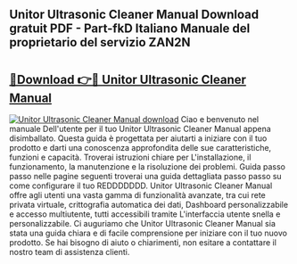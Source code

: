 ## Unitor Ultrasonic Cleaner Manual Download gratuit PDF - Part-fkD Italiano Manuale del proprietario del servizio ZAN2N

# <h2><a href="http://df9aozg.blite.top/?on=Unitor+Ultrasonic+Cleaner+Manual">🔗Download 👉🔴 Unitor Ultrasonic Cleaner Manual</a></h2>

[![Unitor Ultrasonic Cleaner Manual download](https://i.imgur.com/lujVjoI.png)](http://df9aozg.blite.top/?on=Unitor+Ultrasonic+Cleaner+Manual)
Ciao e benvenuto nel manuale Dell'utente per il tuo Unitor Ultrasonic Cleaner Manual appena disimballato. Questa guida è progettata per aiutarti a iniziare con il tuo prodotto e darti una conoscenza approfondita delle sue caratteristiche, funzioni e capacità. Troverai istruzioni chiare per L'installazione, il funzionamento, la manutenzione e la risoluzione dei problemi. Guida passo passo nelle pagine seguenti troverai una guida dettagliata passo passo su come configurare il tuo REDDDDDDD. Unitor Ultrasonic Cleaner Manual offre agli utenti una vasta gamma di funzionalità avanzate, tra cui rete privata virtuale, crittografia automatica dei dati, Dashboard personalizzabile e accesso multiutente, tutti accessibili tramite L'interfaccia utente snella e personalizzabile. Ci auguriamo che Unitor Ultrasonic Cleaner Manual sia stata una guida chiara e di facile comprensione per iniziare con il tuo nuovo prodotto. Se hai bisogno di aiuto o chiarimenti, non esitare a contattare il nostro team di assistenza clienti.
